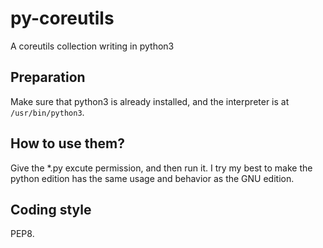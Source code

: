 # py-coreutils

A coreutils collection writing in python3

## Preparation

Make sure that python3 is already installed, and the interpreter is at `/usr/bin/python3`.

## How to use them?

Give the \*.py excute permission, and then run it. I try my best to make the python edition has the same usage and behavior as the GNU edition.

## Coding style

PEP8.
